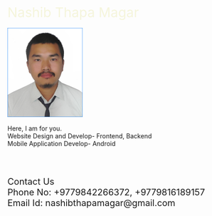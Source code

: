 <html>
<head> 
<style>
img{
    
    width:200px;
    height:200px;
}
    body{
        
        background-color:blueviolet;
    }
p{
    font-size:30px;
}
p1{
    color:beige;
    font-size:30px;
}
p2{
    font-size: 20px;
}
</style>

</head>

<body>
<div class="div1">
    <p1>
        Nashib Thapa Magar
    </p1>
    <br>
    <br>
        <img src="Nashib thapa 9842266372.jpg">
    <p>
        Here, I am for you.<br>
    Website Design and Develop- Frontend, Backend<br>
    Mobile Application Develop- Android
    </p>
    </div>
    <br>
    <br>
    <br>
    <div class="div2">
        <p2>
Contact Us<br>
Phone No: +9779842266372, +9779816189157<br>
Email Id: nashibthapamagar@gmail.com
        </p2>
    </div>
</body>

</html>
